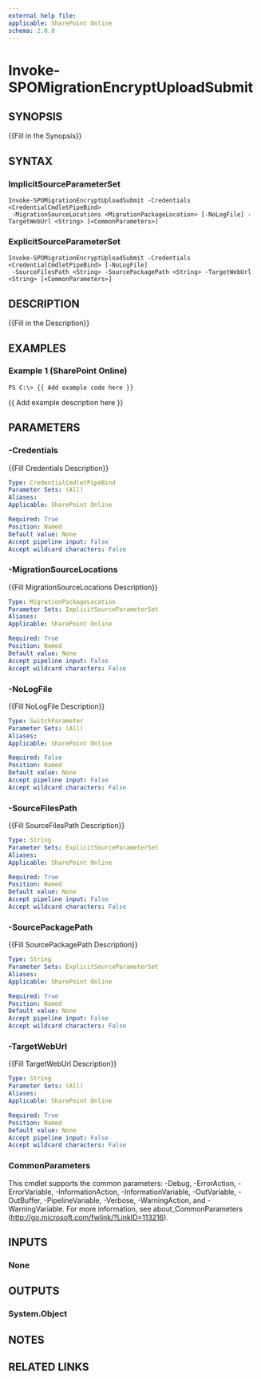 ```yaml
---
external help file: 
applicable: SharePoint Online
schema: 2.0.0
---
```


# Invoke-SPOMigrationEncryptUploadSubmit

## SYNOPSIS
{{Fill in the Synopsis}}

## SYNTAX

### ImplicitSourceParameterSet
```
Invoke-SPOMigrationEncryptUploadSubmit -Credentials <CredentialCmdletPipeBind>
 -MigrationSourceLocations <MigrationPackageLocation> [-NoLogFile] -TargetWebUrl <String> [<CommonParameters>]
```

### ExplicitSourceParameterSet
```
Invoke-SPOMigrationEncryptUploadSubmit -Credentials <CredentialCmdletPipeBind> [-NoLogFile]
 -SourceFilesPath <String> -SourcePackagePath <String> -TargetWebUrl <String> [<CommonParameters>]
```

## DESCRIPTION
{{Fill in the Description}}

## EXAMPLES

### Example 1 (SharePoint Online)
```
PS C:\> {{ Add example code here }}
```

{{ Add example description here }}

## PARAMETERS

### -Credentials
{{Fill Credentials Description}}

```yaml
Type: CredentialCmdletPipeBind
Parameter Sets: (All)
Aliases: 
Applicable: SharePoint Online

Required: True
Position: Named
Default value: None
Accept pipeline input: False
Accept wildcard characters: False
```

### -MigrationSourceLocations
{{Fill MigrationSourceLocations Description}}

```yaml
Type: MigrationPackageLocation
Parameter Sets: ImplicitSourceParameterSet
Aliases: 
Applicable: SharePoint Online

Required: True
Position: Named
Default value: None
Accept pipeline input: False
Accept wildcard characters: False
```

### -NoLogFile
{{Fill NoLogFile Description}}

```yaml
Type: SwitchParameter
Parameter Sets: (All)
Aliases: 
Applicable: SharePoint Online

Required: False
Position: Named
Default value: None
Accept pipeline input: False
Accept wildcard characters: False
```

### -SourceFilesPath
{{Fill SourceFilesPath Description}}

```yaml
Type: String
Parameter Sets: ExplicitSourceParameterSet
Aliases: 
Applicable: SharePoint Online

Required: True
Position: Named
Default value: None
Accept pipeline input: False
Accept wildcard characters: False
```

### -SourcePackagePath
{{Fill SourcePackagePath Description}}

```yaml
Type: String
Parameter Sets: ExplicitSourceParameterSet
Aliases: 
Applicable: SharePoint Online

Required: True
Position: Named
Default value: None
Accept pipeline input: False
Accept wildcard characters: False
```

### -TargetWebUrl
{{Fill TargetWebUrl Description}}

```yaml
Type: String
Parameter Sets: (All)
Aliases: 
Applicable: SharePoint Online

Required: True
Position: Named
Default value: None
Accept pipeline input: False
Accept wildcard characters: False
```

### CommonParameters
This cmdlet supports the common parameters: -Debug, -ErrorAction, -ErrorVariable, -InformationAction, -InformationVariable, -OutVariable, -OutBuffer, -PipelineVariable, -Verbose, -WarningAction, and -WarningVariable. For more information, see about_CommonParameters (http://go.microsoft.com/fwlink/?LinkID=113216).

## INPUTS

### None

## OUTPUTS

### System.Object

## NOTES

## RELATED LINKS

